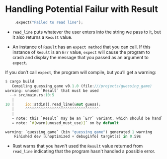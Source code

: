 # Handling Potential Failur with Result


```rs
    .expect("Failed to read line");
```

- `read_line` puts whatever the user enters into the string we pass to it, but it also returns a `Result` value.

- An instance of `Result` has an `expect method` that you can call. If this instance of `Result` is an `Err` value, `expect` will cause the program to crash and display the message that you passed as an argument to `expect`.

If you don’t call `expect`, the program will compile, but you’ll get a warning:

```rs
$ cargo build
   Compiling guessing_game v0.1.0 (file:///projects/guessing_game)
warning: unused `Result` that must be used
  --> src/main.rs:10:5
   |
10 |     io::stdin().read_line(&mut guess);
   |     ^^^^^^^^^^^^^^^^^^^^^^^^^^^^^^^^^
   |
   = note: this `Result` may be an `Err` variant, which should be handled
   = note: `#[warn(unused_must_use)]` on by default

warning: `guessing_game` (bin "guessing_game") generated 1 warning
    Finished dev [unoptimized + debuginfo] target(s) in 0.59s

```

- Rust warns that you havn't used the `Result` value  returned from `read_line` indicating that the program hasn't handled a possible error.